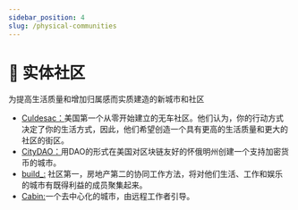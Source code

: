 ```yaml
---
sidebar_position: 4
slug: /physical-communities
---
```


# 🏡 实体社区

为提高生活质量和增加归属感而实质建造的新城市和社区

- [Culdesac：](https://culdesac.com/ "Culdesac：")美国第一个从零开始建立的无车社区。他们认为，你的行动方式决定了你的生活方式，因此，他们希望创造一个具有更高的生活质量和更大的社区的街区。
- [CityDAO：](https://www.citydao.io/ "CityDAO：")用DAO的形式在美国对区块链友好的怀俄明州创建一个支持加密货币的城市。
- [build\_:](https://www.buildcities.network/ "build_:") 社区第一，房地产第二的协同工作方法，将对他们生活、工作和娱乐的城市有既得利益的成员聚集起来。
- [Cabin:](https://www.creatorcabins.com/ "Cabin:")一个去中心化的城市，由远程工作者引导。
